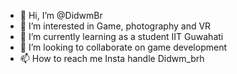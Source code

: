 - 👋 Hi, I’m @DidwmBr
- 👀 I’m interested in Game, photography and VR
- 🌱 I’m currently learning as a student IIT Guwahati
- 💞️ I’m looking to collaborate on game development
- 📫 How to reach me Insta handle Didwm_brh
<!---
DidwmBr/DidwmBr is a ✨ special ✨ repository because its `README.md` (this file) appears on your GitHub profile.
You can click the Preview link to take a look at your changes.
--->
